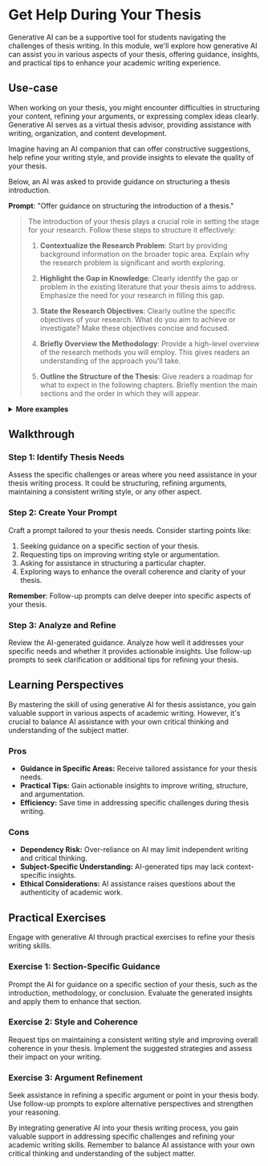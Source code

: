 # Get Help During Your Thesis

Generative AI can be a supportive tool for students navigating the challenges of thesis writing. In this module, we'll explore how generative AI can assist you in various aspects of your thesis, offering guidance, insights, and practical tips to enhance your academic writing experience.

## Use-case
When working on your thesis, you might encounter difficulties in structuring your content, refining your arguments, or expressing complex ideas clearly. Generative AI serves as a virtual thesis advisor, providing assistance with writing, organization, and content development.

Imagine having an AI companion that can offer constructive suggestions, help refine your writing style, and provide insights to elevate the quality of your thesis.

Below, an AI was asked to provide guidance on structuring a thesis introduction.

  **Prompt**: "Offer guidance on structuring the introduction of a thesis."

> The introduction of your thesis plays a crucial role in setting the stage for your research. Follow these steps to structure it effectively:
>
> 1. **Contextualize the Research Problem**: Start by providing background information on the broader topic area. Explain why the research problem is significant and worth exploring.
>
> 2. **Highlight the Gap in Knowledge**: Clearly identify the gap or problem in the existing literature that your thesis aims to address. Emphasize the need for your research in filling this gap.
>
> 3. **State the Research Objectives**: Clearly outline the specific objectives of your research. What do you aim to achieve or investigate? Make these objectives concise and focused.
>
> 4. **Briefly Overview the Methodology**: Provide a high-level overview of the research methods you will employ. This gives readers an understanding of the approach you'll take.
>
> 5. **Outline the Structure of the Thesis**: Give readers a roadmap for what to expect in the following chapters. Briefly mention the main sections and the order in which they will appear.

<details>
  <summary><b>More examples</b></summary>

**Prompt:** "Provide tips on maintaining a consistent writing style in a thesis."

> Consistency in writing style is crucial for a cohesive and polished thesis. Here are some tips:
>
> 1. **Establish a Style Guide**: Define a style guide that includes preferences for grammar, punctuation, and formatting. Stick to this guide throughout your writing.
>
> 2. **Use Clear and Concise Language**: Avoid unnecessary jargon and convoluted sentences. Aim for clarity and brevity to ensure your ideas are easily understood.
>
> 3. **Maintain Consistent Tone**: Choose a tone that suits the academic context of your thesis and maintain it throughout. Whether formal or semi-formal, consistency is key.
>
> 4. **Check for Repetition**: Review your writing to identify and eliminate unnecessary repetition. Vary your vocabulary while ensuring clarity.
>
> 5. **Proofread Regularly**: Regular proofreading helps catch inconsistencies. Use tools or ask peers for feedback to ensure a polished writing style.

**Follow-up prompt:** "Can you provide an example of effectively contextualizing a research problem?"

>Sure, let's say your thesis is on renewable energy. Contextualize the problem by discussing the global shift toward sustainable practices, the environmental challenges posed by traditional energy sources, and the increasing need for innovative solutions. This sets the stage for your specific research focus within the broader context.

**Follow-up prompt:** "How can the AI assist in refining arguments in the thesis body?"

>The AI can help refine arguments by providing suggestions for stronger evidence, clearer transitions between points, and ensuring logical coherence. You can prompt the AI with specific sections or arguments, seeking guidance on how to strengthen your thesis body.

**Follow-up prompt:** "Any tips for effectively summarizing research findings in the conclusion?"

>Certainly! When summarizing research findings in the conclusion, focus on:
>
> 1. **Restating Key Results**: Concisely restate the main findings of your research.
>
> 2. **Linking to Objectives**: Connect the results back to the initial research objectives, emphasizing how your study addresses the research questions.
>
> 3. **Discussing Implications**: Briefly discuss the broader implications of your findings and how they contribute to the existing body of knowledge.
>
> 4. **Suggesting Future Research**: Offer suggestions for future research based on the gaps identified in your study.

</details>

## Walkthrough

### Step 1: Identify Thesis Needs

Assess the specific challenges or areas where you need assistance in your thesis writing process. It could be structuring, refining arguments, maintaining a consistent writing style, or any other aspect.

### Step 2: Create Your Prompt

Craft a prompt tailored to your thesis needs. Consider starting points like:
1. Seeking guidance on a specific section of your thesis.
1. Requesting tips on improving writing style or argumentation.
1. Asking for assistance in structuring a particular chapter.
1. Exploring ways to enhance the overall coherence and clarity of your thesis.

**Remember**: Follow-up prompts can delve deeper into specific aspects of your thesis.

### Step 3: Analyze and Refine

Review the AI-generated guidance. Analyze how well it addresses your specific needs and whether it provides actionable insights. Use follow-up prompts to seek clarification or additional tips for refining your thesis.

## Learning Perspectives
By mastering the skill of using generative AI for thesis assistance, you gain valuable support in various aspects of academic writing. However, it's crucial to balance AI assistance with your own critical thinking and understanding of the subject matter.

### Pros
- **Guidance in Specific Areas:** Receive tailored assistance for your thesis needs.
- **Practical Tips:** Gain actionable insights to improve writing, structure, and argumentation.
- **Efficiency:** Save time in addressing specific challenges during thesis writing.

### Cons
- **Dependency Risk:** Over-reliance on AI may limit independent writing and critical thinking.
- **Subject-Specific Understanding:** AI-generated tips may lack context-specific insights.
- **Ethical Considerations:** AI assistance raises questions about the authenticity of academic work.

## Practical Exercises
Engage with generative AI through practical exercises to refine your thesis writing skills.

### Exercise 1: Section-Specific Guidance
Prompt the AI for guidance on a specific section of your thesis, such as the introduction, methodology, or conclusion. Evaluate the generated insights and apply them to enhance that section.

### Exercise 2: Style and Coherence
Request tips on maintaining a consistent writing style and improving overall coherence in your thesis. Implement the suggested strategies and assess their impact on your writing.

### Exercise 3: Argument Refinement
Seek assistance in refining a specific argument or point in your thesis body. Use follow-up prompts to explore alternative perspectives and strengthen your reasoning.

By integrating generative AI into your thesis writing process, you gain valuable support in addressing specific challenges and refining your academic writing skills. Remember to balance AI assistance with your own critical thinking and understanding of the subject matter.
